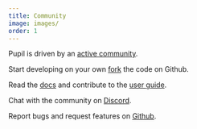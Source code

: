 ```yaml
---
title: Community
image: images/
order: 1
---
```


Pupil is driven by an [active community][1]. 

Start developing on your own [fork][2] the code on Github.

Read the [docs][3] and contribute to the [user guide][4].

Chat with the community on [Discord][7].

Report bugs and request features on [Github][6]. 

[1]: https://github.com/pupil-labs/pupil/network "Github Network Graph"
[2]: https://github.com/pupil-labs/pupil "Pupil Code Repo"
[3]: http://docs.pupil-labs.com/ "Pupil Docs"
[4]: http://docs.pupil-labs.com/#user-docs "Pupil Docs - User Docs"
[6]: http://github.com/pupil-labs/pupil/issues "Pupil Issue Tracker"
[7]: https://pupil-labs.com/chat "Pupil - Discord Invite"